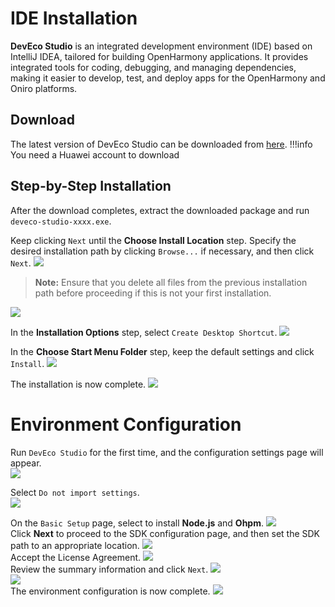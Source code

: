 # IDE Installation  
**DevEco Studio** is an integrated development environment (IDE) based on IntelliJ IDEA, tailored for building OpenHarmony applications. It provides integrated tools for coding, debugging, and managing dependencies, making it easier to develop, test, and deploy apps for the OpenHarmony and Oniro platforms.

## Download
The latest version of DevEco Studio can be downloaded from [here](https://developer.huawei.com/consumer/en/download/).
!!!info
    You need a Huawei account to download

## Step-by-Step Installation
After the download completes, extract the downloaded package and run `deveco-studio-xxxx.exe`. 

Keep clicking `Next` until the **Choose Install Location** step. 
Specify the desired installation path by clicking `Browse...` if necessary, and then click `Next`.
<img src='../images/image3.png'>  

>**Note:**
Ensure that you delete all files from the previous installation path before proceeding if this is not your first installation.
<img src='../images/image2.png'>  

In the **Installation Options** step, select `Create Desktop Shortcut`.
<img src='../images/image4.png'>  

In the **Choose Start Menu Folder** step, keep the default settings and click `Install`.
<img src='../images/image5.png'>  

The installation is now complete.
<img src='../images/image6.png'>  

# Environment Configuration  
Run `DevEco Studio` for the first time, and the configuration settings page will appear.  
<img src='../images/image7.png'>  

Select `Do not import settings`.  
<img src='../images/image8.png'>  

On the `Basic Setup` page, select to install **Node.js** and **Ohpm**.
<img src='../images/image9.png'>  
Click **Next** to proceed to the SDK configuration page, and then set the SDK path to an appropriate location.
<img src='../images/image10.png'>  
Accept the License Agreement.
<img src='../images/image11.png'>  
Review the summary information and click `Next`.
<img src='../images/image12.png'>  
<img src='../images/image13.png'>  
The environment configuration is now complete.
<img src='../images/image14.png'>  
